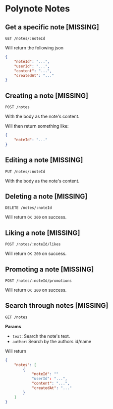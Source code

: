 # Polynote Notes

## Get a specific note [MISSING]

    GET /notes/:noteId

Will return the following json

```json
{
    "noteId": "...",
    "userId": "...",
    "content": "...",
    "createdAt": "..."
}
```

## Creating a note [MISSING]

    POST /notes

With the body as the note's content.

Will then return something like:

```json
{
    "noteId": "..."
}
```

## Editing a note [MISSING]

    PUT /notes/:noteId

With the body as the note's content.

## Deleting a note [MISSING]

    DELETE /notes/:noteId

Will return `OK 200` on success.

## Liking a note [MISSING]

    POST /notes/:noteId/likes

Will return `OK 200` on success.

## Promoting a note [MISSING]

    POST /notes/:noteId/promotions

Will return `OK 200` on success.

## Search through notes [MISSING]

    GET /notes

**Params**

* `text`: Search the note's text.
* `author`: Search by the authors id/name

Will return

```json
{
    "notes": [
        {
            "noteId": ""
            "userId": "...",
            "content": "...",
            "createdAt": "..."
        }
    ]
}
```
